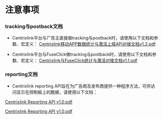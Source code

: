 # 注意事项

### tracking与postback文档

* Centrixlink平台与广告主直接做tracking与postback时，请使用以下文档和参数、宏定义：
[Centrixlink移动APP数据统计与激活上报API对接文档v1.2.pdf](https://github.com/centrixlink/Centrixlink-Docs/blob/master/Centrixlink移动APP数据统计与激活上报API对接文档v1.2.pdf)

* Centrixlink平台与FuseClick做tracking与postback时，请使用以下文档和参数、宏定义：
[Centrixlink与FuseClick统计与激活对接文档v1.1.pdf](https://github.com/centrixlink/Centrixlink-Docs/blob/master/Centrixlink与FuseClick统计与激活对接文档v1.1.pdf)


### reporting文档
* Centrixlink reporting API旨在为广告商及发布商提供一种程序方法，可供访问显示在控制板上的数据，请使用以下文档：

[Centrixlink Reporting API v1.0.pdf](https://github.com/centrixlink/Centrixlink-Docs/blob/master/Centrixlink%20Reporting%20API%20v2.0.pdf)

[Centrixlink Reporting API v1.0.pdf](https://github.com/centrixlink/Centrixlink-Docs/blob/master/Centrixlink%20Reporting%20API%20v1.0.pdf)
